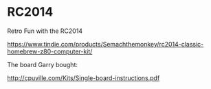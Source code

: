 # RC2014
Retro Fun with the RC2014

https://www.tindie.com/products/Semachthemonkey/rc2014-classic-homebrew-z80-computer-kit/

The board Garry bought:

http://cpuville.com/Kits/Single-board-instructions.pdf

